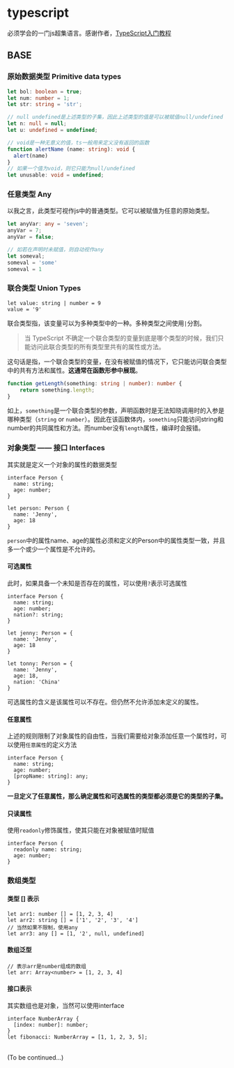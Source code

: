 # typescript
必须学会的一门js超集语言。感谢作者，[TypeScript入门教程](https://ts.xcatliu.com)<br/>

## BASE
### 原始数据类型 Primitive data types

``` ts
let bol: boolean = true;
let num: number = 1;
let str: string = 'str';

// null undefined是上述类型的子集，因此上述类型的值是可以被赋值null/undefined
let n: null = null;
let u: undefined = undefined;

// void是一种无意义的值，ts一般用来定义没有返回的函数
function alertName (name: string): void {
  alert(name)
}
// 如果一个值为void，则它只能为null/undefined
let unusable: void = undefined;
```

### 任意类型 Any
以我之言，此类型可视作js中的普通类型。它可以被赋值为任意的原始类型。
``` ts
let anyVar: any = 'seven';
anyVar = 7;
anyVar = false;

// 如若在声明时未赋值，则自动视作any
let someval;
someval = 'some'
someval = 1
```

### 联合类型 Union Types
``` TS
let value: string | number = 9
value = '9'
```
联合类型指，该变量可以为多种类型中的一种。多种类型之间使用`|`分割。<br />

> 当 TypeScript 不确定一个联合类型的变量到底是哪个类型的时候，我们只能访问此联合类型的所有类型里共有的属性或方法。

这句话是指，一个联合类型的变量，在没有被赋值的情况下，它只能访问联合类型中的共有方法和属性。**这通常在函数形参中展现**。
``` ts
function getLength(something: string | number): number {
    return something.length;
}
```

如上，`something`是一个联合类型的参数，声明函数时是无法知晓调用时的入参是哪种类型（`string` or `number`）。因此在该函数体内，`something`只能访问string和number的共同属性和方法。而number没有`length`属性，编译时会报错。

### 对象类型 —— 接口 Interfaces
其实就是定义一个对象的属性的数据类型
``` TS
interface Person {
  name: string;
  age: number;
}

let person: Person {
  name: 'Jenny',
  age: 18
}
```
`person`中的属性name、age的属性必须和定义的Person中的属性类型一致，并且多一个或少一个属性是不允许的。

#### 可选属性
此时，如果具备一个未知是否存在的属性，可以使用`?`表示可选属性
```TS
interface Person {
  name: string;
  age: number;
  nation?: string;
}

let jenny: Person = {
  name: 'Jenny',
  age: 18
}

let tonny: Person = {
  name: 'Jenny',
  age: 18,
  nation: 'China'
}
```
可选属性的含义是该属性可以不存在。但仍然不允许添加未定义的属性。

#### 任意属性
上述的规则限制了对象属性的自由性，当我们需要给对象添加任意一个属性时，可以使用`任意属性`的定义方法
``` TS
interface Person {
  name: string;
  age: number;
  [propName: string]: any;
}
```
**一旦定义了任意属性，那么确定属性和可选属性的类型都必须是它的类型的子集。**

#### 只读属性
使用`readonly`修饰属性，使其只能在对象被赋值时赋值
``` TS
interface Person {
  readonly name: string;
  age: number;
}
```

### 数组类型
#### 类型 [] 表示
``` TS
let arr1: number [] = [1, 2, 3, 4]
let arr2: string [] = ['1', '2', '3', '4']
// 当然如果不限制，使用any
let arr3: any [] = [1, '2', null, undefined]
```

#### 数组泛型
``` TS
// 表示arr是number组成的数组
let arr: Array<number> = [1, 2, 3, 4]
```

#### 接口表示
其实数组也是对象，当然可以使用interface
``` TS
interface NumberArray {
  [index: number]: number;
}
let fibonacci: NumberArray = [1, 1, 2, 3, 5];
```

<br />(To be continued...)
